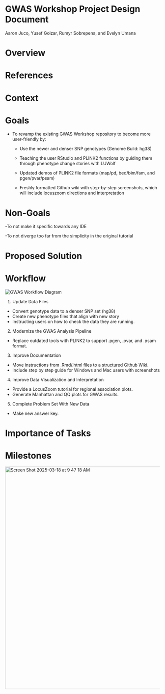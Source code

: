 # GWAS Workshop Project Design Document
Aaron Juco, Yusef Golzar, Rumyr Sobrepena, and Evelyn Umana

# Overview 

# References 

# Context 

# Goals
- To revamp the existing GWAS Workshop repository to become more user-friendly by:

    - Use the newer and denser SNP genotypes (Genome Build: hg38)

    - Teaching the user RStudio and PLINK2 functions by guiding them through phenotype change stories with LUWolf

    - Updated demos of PLINK2 file formats (map/pd, bed/bim/fam, and pgen/pvar/psam)

    - Freshly formatted Github wiki with step-by-step screenshots, which will include locuszoom directions and interpretation


# Non-Goals 

-To not make it specific towards any IDE

-To not diverge too far from the simplicity in the original tutorial


# Proposed Solution 

# Workflow 

![GWAS Workflow Diagram](https://github.com/user-attachments/assets/ee51b652-24f6-48c6-b875-5add208d3cd6)

1. Update Data Files
- Convert genotype data to a denser SNP set (hg38)
- Create new phenotype files that align with new story
- Instructing users on how to check the data they are running.
2. Modernize the GWAS Analysis Pipeline
- Replace outdated tools with PLINK2 to support .pgen, .pvar, and .psam format.
3. Improve Documentation
- Move instructions from .Rmd/.html files to a structured Github Wiki.
- Include step by step guide for Windows and Mac users with screenshots
4. Improve Data Visualization and Interpretation
- Provide a LocusZoom tutorial for regional association plots.
- Generate Manhattan and QQ plots for GWAS results.
5. Complete Problem Set With New Data
- Make new answer key. 


# Importance of Tasks 

#  Milestones 

<img width="724" alt="Screen Shot 2025-03-18 at 9 47 18 AM" src="https://github.com/user-attachments/assets/23c95180-31a0-41ca-8fec-81b253c21d91" />
